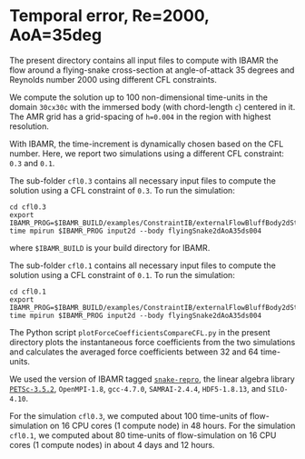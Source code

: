 # Temporal error, Re=2000, AoA=35deg

The present directory contains all input files to compute with IBAMR the flow around a flying-snake cross-section at angle-of-attack 35 degrees and Reynolds number 2000 using different CFL constraints.

We compute the solution up to 100 non-dimensional time-units in the domain `30cx30c` with the immersed body (with chord-length `c`) centered in it.
The AMR grid  has a grid-spacing of `h=0.004` in the region with highest resolution.

With IBAMR, the time-increment is dynamically chosen based on the CFL number.
Here, we report two simulations using a different CFL constraint: `0.3` and `0.1`.

The sub-folder `cfl0.3` contains all necessary input files to compute the solution using a CFL constraint of `0.3`.
To run the simulation:

```
cd cfl0.3
export IBAMR_PROG=$IBAMR_BUILD/examples/ConstraintIB/externalFlowBluffBody2dStabilized/externalFlowBluffBody2dStabilized
time mpirun $IBAMR_PROG input2d --body flyingSnake2dAoA35ds004
```

where `$IBAMR_BUILD` is your build directory for IBAMR.

The sub-folder `cfl0.1` contains all necessary input files to compute the solution using a CFL constraint of `0.1`.
To run the simulation:

```
cd cfl0.1
export IBAMR_PROG=$IBAMR_BUILD/examples/ConstraintIB/externalFlowBluffBody2dStabilized/externalFlowBluffBody2dStabilized
time mpirun $IBAMR_PROG input2d --body flyingSnake2dAoA35ds004
```

The Python script `plotForceCoefficientsCompareCFL.py` in the present directory plots the instantaneous force coefficients from the two simulations and calculates the averaged force coefficients between 32 and 64 time-units.

We used the version of IBAMR tagged [`snake-repro`](https://github.com/mesnardo/IBAMR/releases/tag/snake-repro), the linear algebra library [`PETSc-3.5.2`](https://www.mcs.anl.gov/petsc/download/index.html), `OpenMPI-1.8`, `gcc-4.7.0`, `SAMRAI-2.4.4`, `HDF5-1.8.13`, and `SILO-4.10`.

For the simulation `cfl0.3`, we computed about 100 time-units of flow-simulation on 16 CPU cores (1 compute node) in 48 hours.
For the simulation `cfl0.1`, we computed about 80 time-units of flow-simulation on 16 CPU cores (1 compute nodes) in about 4 days and 12 hours.
